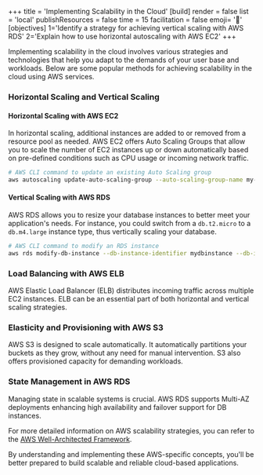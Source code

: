 +++
title = 'Implementing Scalability in the Cloud'
[build]
    render = false
    list = 'local'
    publishResources = false
time = 15
facilitation = false
emoji= '🧩'
[objectives]
    1='Identify a strategy for achieving vertical scaling with AWS RDS'
    2='Explain how to use horizontal autoscaling with AWS EC2'
+++

Implementing scalability in the cloud involves various strategies and technologies that help you adapt to the demands of your user base and workloads. Below are some popular methods for achieving scalability in the cloud using AWS services.

### Horizontal Scaling and Vertical Scaling

#### Horizontal Scaling with AWS EC2

In horizontal scaling, additional instances are added to or removed from a resource pool as needed. AWS EC2 offers Auto Scaling Groups that allow you to scale the number of EC2 instances up or down automatically based on pre-defined conditions such as CPU usage or incoming network traffic.

```bash
# AWS CLI command to update an existing Auto Scaling group
aws autoscaling update-auto-scaling-group --auto-scaling-group-name my-asg --min-size 1 --max-size 5
```

#### Vertical Scaling with AWS RDS

AWS RDS allows you to resize your database instances to better meet your application's needs. For instance, you could switch from a `db.t2.micro` to a `db.m4.large` instance type, thus vertically scaling your database.

```bash
# AWS CLI command to modify an RDS instance
aws rds modify-db-instance --db-instance-identifier mydbinstance --db-instance-class db.m4.large
```

### Load Balancing with AWS ELB

AWS Elastic Load Balancer (ELB) distributes incoming traffic across multiple EC2 instances. ELB can be an essential part of both horizontal and vertical scaling strategies.

### Elasticity and Provisioning with AWS S3

AWS S3 is designed to scale automatically. It automatically partitions your buckets as they grow, without any need for manual intervention. S3 also offers provisioned capacity for demanding workloads.

### State Management in AWS RDS

Managing state in scalable systems is crucial. AWS RDS supports Multi-AZ deployments enhancing high availability and failover support for DB instances.

For more detailed information on AWS scalability strategies, you can refer to the [AWS Well-Architected Framework](https://aws.amazon.com/architecture/well-architected/).

By understanding and implementing these AWS-specific concepts, you'll be better prepared to build scalable and reliable cloud-based applications.
